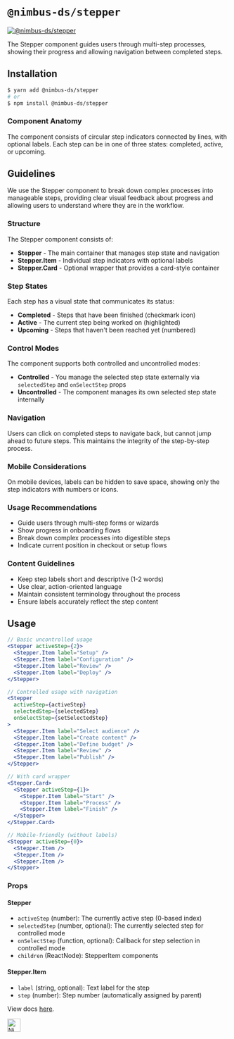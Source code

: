 # `@nimbus-ds/stepper`

[![@nimbus-ds/stepper](https://img.shields.io/npm/v/@nimbus-ds/stepper?label=%40nimbus-ds%2Fstepper)](https://www.npmjs.com/package/@nimbus-ds/stepper)

The Stepper component guides users through multi-step processes, showing their progress and allowing navigation between completed steps.

## Installation

```sh
$ yarn add @nimbus-ds/stepper
# or
$ npm install @nimbus-ds/stepper
```

### Component Anatomy

The component consists of circular step indicators connected by lines, with optional labels. Each step can be in one of three states: completed, active, or upcoming.

## Guidelines

We use the Stepper component to break down complex processes into manageable steps, providing clear visual feedback about progress and allowing users to understand where they are in the workflow.

### Structure

The Stepper component consists of:

- **Stepper** - The main container that manages step state and navigation
- **Stepper.Item** - Individual step indicators with optional labels
- **Stepper.Card** - Optional wrapper that provides a card-style container

### Step States

Each step has a visual state that communicates its status:

- **Completed** - Steps that have been finished (checkmark icon)
- **Active** - The current step being worked on (highlighted)
- **Upcoming** - Steps that haven't been reached yet (numbered)

### Control Modes

The component supports both controlled and uncontrolled modes:

- **Controlled** - You manage the selected step state externally via `selectedStep` and `onSelectStep` props
- **Uncontrolled** - The component manages its own selected step state internally

### Navigation

Users can click on completed steps to navigate back, but cannot jump ahead to future steps. This maintains the integrity of the step-by-step process.

### Mobile Considerations

On mobile devices, labels can be hidden to save space, showing only the step indicators with numbers or icons.

### Usage Recommendations

- Guide users through multi-step forms or wizards
- Show progress in onboarding flows
- Break down complex processes into digestible steps
- Indicate current position in checkout or setup flows

### Content Guidelines

- Keep step labels short and descriptive (1-2 words)
- Use clear, action-oriented language
- Maintain consistent terminology throughout the process
- Ensure labels accurately reflect the step content

## Usage

```jsx
// Basic uncontrolled usage
<Stepper activeStep={2}>
  <Stepper.Item label="Setup" />
  <Stepper.Item label="Configuration" />
  <Stepper.Item label="Review" />
  <Stepper.Item label="Deploy" />
</Stepper>

// Controlled usage with navigation
<Stepper 
  activeStep={activeStep}
  selectedStep={selectedStep}
  onSelectStep={setSelectedStep}
>
  <Stepper.Item label="Select audience" />
  <Stepper.Item label="Create content" />
  <Stepper.Item label="Define budget" />
  <Stepper.Item label="Review" />
  <Stepper.Item label="Publish" />
</Stepper>

// With card wrapper
<Stepper.Card>
  <Stepper activeStep={1}>
    <Stepper.Item label="Start" />
    <Stepper.Item label="Process" />
    <Stepper.Item label="Finish" />
  </Stepper>
</Stepper.Card>

// Mobile-friendly (without labels)
<Stepper activeStep={0}>
  <Stepper.Item />
  <Stepper.Item />
  <Stepper.Item />
</Stepper>
```

### Props

#### Stepper

- `activeStep` (number): The currently active step (0-based index)
- `selectedStep` (number, optional): The currently selected step for controlled mode
- `onSelectStep` (function, optional): Callback for step selection in controlled mode
- `children` (ReactNode): StepperItem components

#### Stepper.Item

- `label` (string, optional): Text label for the step
- `step` (number): Step number (automatically assigned by parent)

View docs [here](https://nimbus.nuvemshop.com.br/documentation/composite-components/stepper).

<img alt="Nimbus" style="margin-bottom: 30px;" src="https://tiendanube.github.io/design-system-nimbus/static/media/nimbus-logo.ab60bd79.png" height="30" />
